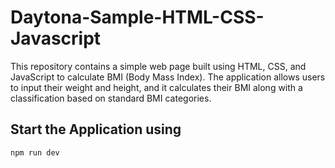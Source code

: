 # Daytona-Sample-HTML-CSS-Javascript
This repository contains a simple web page built using HTML, CSS, and JavaScript to calculate BMI (Body Mass Index). The application allows users to input their weight and height, and it calculates their BMI along with a classification based on standard BMI categories.

## Start the Application using 

``` bash
npm run dev
